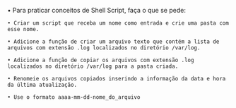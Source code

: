 • Para praticar conceitos de Shell Script, faça o que se pede:

    • Criar um script que receba um nome como entrada e crie uma pasta com esse nome.
      
    • Adicione a função de criar um arquivo texto que contém a lista de arquivos com extensão .log localizados no diretório /var/log.
      
    • Adicione a função de copiar os arquivos com extensão .log localizados no diretório /var/log para a pasta criada.

    • Renomeie os arquivos copiados inserindo a informação da data e hora da última atualização.

    • Use o formato aaaa-mm-dd-nome_do_arquivo
